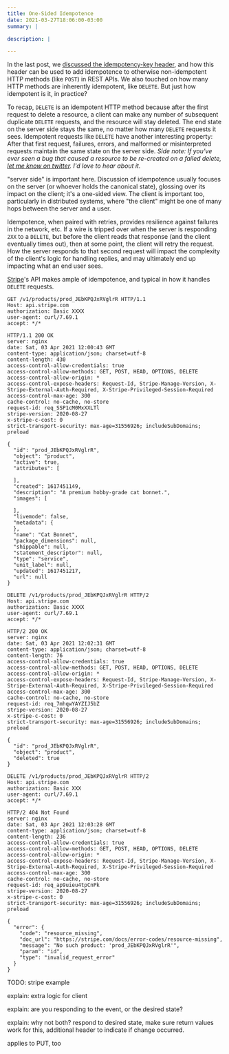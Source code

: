 ```yaml
---
title: One-Sided Idempotence
date: 2021-03-27T18:06:00-03:00
summary: |

description: |

---
```


In the last post, we [discussed the idempotency-key header][idemkey], and how this header can be used to add
idempotence to otherwise non-idempotent HTTP methods (like `POST`) in REST APIs. We also touched on how many
HTTP methods are inherently idempotent, like `DELETE`. But just how idempotent is it, in practice?

To recap, `DELETE` is an idempotent HTTP method because after the first request to delete a resource, a client
can make any number of subsequent duplicate `DELETE` requests, and the resource will stay deleted. The end state
on the server side stays the same, no matter how many `DELETE` requests it sees. Idempotent requests like `DELETE`
have another interesting property: After that first request, failures, errors, and malformed or misinterpreted
requests maintain the same state on the server side. *Side note: If you've ever seen a bug that caused a resource
to be re-created on a failed delete, [let me know on twitter][jamestwitter]. I'd love to hear about it.*

"server side" is important here. Discussion of idempotence usually focuses on the server (or whoever holds the
canonical state), glossing over its impact on the client; it's a one-sided view. The client is important too,
particularly in distributed systems, where "the client" might be one of many hops between the server and a user. 

Idempotence, when paired with retries, provides resilience against failures in the network, etc. If a wire is tripped
over when the server is responding `2XX` to a `DELETE`, but before the client reads that response (and the client
eventually times out), then at some point, the client will retry the request. How the server responds to that
second request will impact the complexity of the client's logic for handling replies, and may ultimately end up
impacting what an end user sees.

[Stripe][stripe]'s API makes ample of idempotence, and typical in how it handles `DELETE` requests. 

```http
GET /v1/products/prod_JEbKPQJxRVglrR HTTP/1.1
Host: api.stripe.com
authorization: Basic XXXX
user-agent: curl/7.69.1
accept: */*
```
```http
HTTP/1.1 200 OK
server: nginx
date: Sat, 03 Apr 2021 12:00:43 GMT
content-type: application/json; charset=utf-8
content-length: 430
access-control-allow-credentials: true
access-control-allow-methods: GET, POST, HEAD, OPTIONS, DELETE
access-control-allow-origin: *
access-control-expose-headers: Request-Id, Stripe-Manage-Version, X-Stripe-External-Auth-Required, X-Stripe-Privileged-Session-Required
access-control-max-age: 300
cache-control: no-cache, no-store
request-id: req_SSP1cM0MxXXLTl
stripe-version: 2020-08-27
x-stripe-c-cost: 0
strict-transport-security: max-age=31556926; includeSubDomains; preload

{
  "id": "prod_JEbKPQJxRVglrR",
  "object": "product",
  "active": true,
  "attributes": [

  ],
  "created": 1617451149,
  "description": "A premium hobby-grade cat bonnet.",
  "images": [

  ],
  "livemode": false,
  "metadata": {
  },
  "name": "Cat Bonnet",
  "package_dimensions": null,
  "shippable": null,
  "statement_descriptor": null,
  "type": "service",
  "unit_label": null,
  "updated": 1617451217,
  "url": null
}
```

```http
DELETE /v1/products/prod_JEbKPQJxRVglrR HTTP/2
Host: api.stripe.com
authorization: Basic XXXX
user-agent: curl/7.69.1
accept: */*
```
```http
HTTP/2 200 OK
server: nginx
date: Sat, 03 Apr 2021 12:02:31 GMT
content-type: application/json; charset=utf-8
content-length: 76
access-control-allow-credentials: true
access-control-allow-methods: GET, POST, HEAD, OPTIONS, DELETE
access-control-allow-origin: *
access-control-expose-headers: Request-Id, Stripe-Manage-Version, X-Stripe-External-Auth-Required, X-Stripe-Privileged-Session-Required
access-control-max-age: 300
cache-control: no-cache, no-store
request-id: req_7mhqwYAYZIJ5bZ
stripe-version: 2020-08-27
x-stripe-c-cost: 0
strict-transport-security: max-age=31556926; includeSubDomains; preload

{
  "id": "prod_JEbKPQJxRVglrR",
  "object": "product",
  "deleted": true
}
```

```http
DELETE /v1/products/prod_JEbKPQJxRVglrR HTTP/2
Host: api.stripe.com
authorization: Basic XXX
user-agent: curl/7.69.1
accept: */*
```
```http
HTTP/2 404 Not Found
server: nginx
date: Sat, 03 Apr 2021 12:03:28 GMT
content-type: application/json; charset=utf-8
content-length: 236
access-control-allow-credentials: true
access-control-allow-methods: GET, POST, HEAD, OPTIONS, DELETE
access-control-allow-origin: *
access-control-expose-headers: Request-Id, Stripe-Manage-Version, X-Stripe-External-Auth-Required, X-Stripe-Privileged-Session-Required
access-control-max-age: 300
cache-control: no-cache, no-store
request-id: req_ap9uieu4tpCnPk
stripe-version: 2020-08-27
x-stripe-c-cost: 0
strict-transport-security: max-age=31556926; includeSubDomains; preload

{
  "error": {
    "code": "resource_missing",
    "doc_url": "https://stripe.com/docs/error-codes/resource-missing",
    "message": "No such product: 'prod_JEbKPQJxRVglrR'",
    "param": "id",
    "type": "invalid_request_error"
  }
}
```

TODO: stripe example

explain: extra logic for client

explain: are you responding to the event, or the desired state?

explain: why not both? respond to desired state, make sure return values work for this, additional header to indicate
if change occurred.

applies to PUT, too

[idemkey]: https://repl.ca/what-is-the-idempotency-key-header/ "What is the Idempotency-Key Header?"
[jamestwitter]: https://twitter.com/jrbowes "James' twitter account"
[stripe]: https://stripe.com "Stripe homepage"
